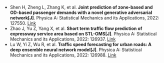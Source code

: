 * Shen H, Zheng L, Zhang K, et al. <b>Joint prediction of zone-based and OD-based passenger demands with a novel generative adversarial network[J]</b>. Physica A: Statistical Mechanics and its Applications, 2022: 127550. [Link](https://www.sciencedirect.com/science/article/pii/S0378437122003831)
* Zhao J, Yu Z, Yang X, et al. <b>Short term traffic flow prediction of expressway service area based on STL-OMS[J]</b>. Physica A: Statistical Mechanics and its Applications, 2022: 126937. [Link](https://www.sciencedirect.com/science/article/pii/S0378437122000516)
* Lu W, Yi Z, Wu R, et al. <b>Traffic speed forecasting for urban roads: A deep ensemble neural network model[J]</b>. Physica A: Statistical Mechanics and its Applications, 2022: 126988. [Link](https://www.sciencedirect.com/science/article/pii/S0378437122000760)